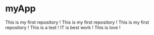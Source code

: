 # myApp
This is my first repository !
This is my first repository !
This is my first repository !
This is a test !
IT is best work !
This is love !
